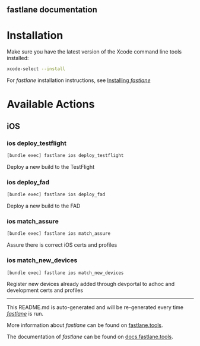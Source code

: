 fastlane documentation
----

# Installation

Make sure you have the latest version of the Xcode command line tools installed:

```sh
xcode-select --install
```

For _fastlane_ installation instructions, see [Installing _fastlane_](https://docs.fastlane.tools/#installing-fastlane)

# Available Actions

## iOS

### ios deploy_testflight

```sh
[bundle exec] fastlane ios deploy_testflight
```

Deploy a new build to the TestFlight

### ios deploy_fad

```sh
[bundle exec] fastlane ios deploy_fad
```

Deploy a new build to the FAD

### ios match_assure

```sh
[bundle exec] fastlane ios match_assure
```

Assure there is correct iOS certs and profiles

### ios match_new_devices

```sh
[bundle exec] fastlane ios match_new_devices
```

Register new devices already added through devportal to adhoc and development certs and profiles

----

This README.md is auto-generated and will be re-generated every time [_fastlane_](https://fastlane.tools) is run.

More information about _fastlane_ can be found on [fastlane.tools](https://fastlane.tools).

The documentation of _fastlane_ can be found on [docs.fastlane.tools](https://docs.fastlane.tools).
